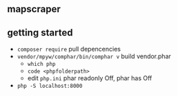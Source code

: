 ## mapscraper

## getting started

* `composer require` pull depencencies
* `vendor/mpyw/comphar/bin/comphar v` build vendor.phar
    * `which php`
    * `code <phpfolderpath>`
    * edit `php.ini` phar readonly Off, phar has Off
* `php -S localhost:8000`
